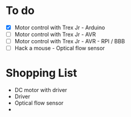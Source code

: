 # To do
- [X] Motor control with Trex Jr - Arduino
- [ ] Motor control with Trex Jr - AVR
- [ ] Motor control with Trex Jr - AVR - RPI / BBB
- [ ] Hack a mouse - Optical flow sensor

# Shopping List
- DC motor with driver
- Driver
- Optical flow sensor
- 